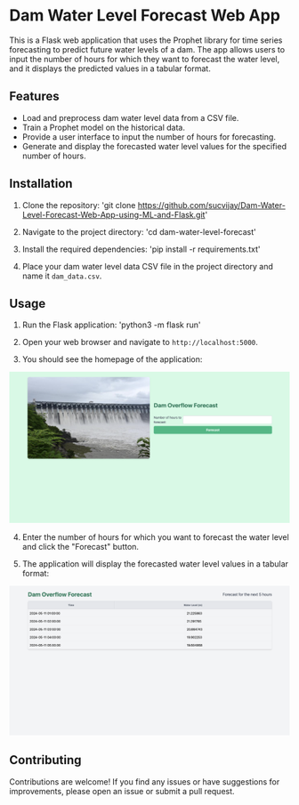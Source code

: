 # Dam Water Level Forecast Web App

This is a Flask web application that uses the Prophet library for time series forecasting to predict future water levels of a dam. The app allows users to input the number of hours for which they want to forecast the water level, and it displays the predicted values in a tabular format.

## Features

- Load and preprocess dam water level data from a CSV file.
- Train a Prophet model on the historical data.
- Provide a user interface to input the number of hours for forecasting.
- Generate and display the forecasted water level values for the specified number of hours.

## Installation

1. Clone the repository:
'git clone https://github.com/sucvijay/Dam-Water-Level-Forecast-Web-App-using-ML-and-Flask.git'

2. Navigate to the project directory:
'cd dam-water-level-forecast'

3. Install the required dependencies:
'pip install -r requirements.txt'

4. Place your dam water level data CSV file in the project directory and name it `dam_data.csv`.

## Usage

1. Run the Flask application:
'python3 -m flask run'

2. Open your web browser and navigate to `http://localhost:5000`.

3. You should see the homepage of the application:

![Homepage](images/home.png)

4. Enter the number of hours for which you want to forecast the water level and click the "Forecast" button.

5. The application will display the forecasted water level values in a tabular format:

![Forecast Page](images/forecast.png)

## Contributing

Contributions are welcome! If you find any issues or have suggestions for improvements, please open an issue or submit a pull request.